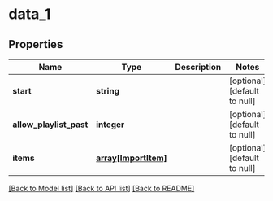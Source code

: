 # data_1

## Properties
Name | Type | Description | Notes
------------ | ------------- | ------------- | -------------
**start** | **string** |  | [optional] [default to null]
**allow_playlist_past** | **integer** |  | [optional] [default to null]
**items** | [**array[ImportItem]**](ImportItem.md) |  | [optional] [default to null]

[[Back to Model list]](../README.md#documentation-for-models) [[Back to API list]](../README.md#documentation-for-api-endpoints) [[Back to README]](../README.md)


